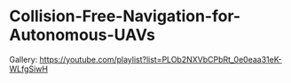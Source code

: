 # Collision-Free-Navigation-for-Autonomous-UAVs

Gallery: https://youtube.com/playlist?list=PLOb2NXVbCPbRt_0e0eaa31eK-WLfgSiwH
